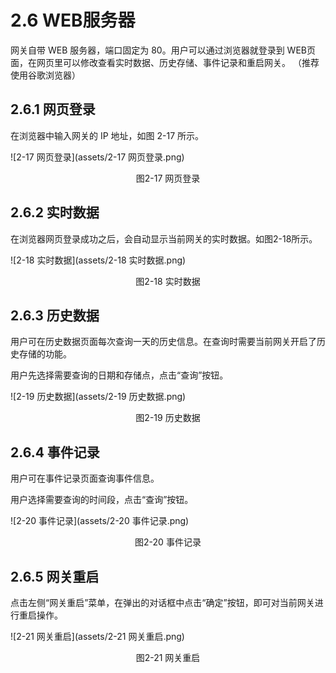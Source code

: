 # 2.6 WEB服务器

网关自带 WEB 服务器，端口固定为 80。用户可以通过浏览器就登录到 WEB页面，在网页里可以修改查看实时数据、历史存储、事件记录和重启网关。 （推荐使用谷歌浏览器）



## 2.6.1 网页登录

在浏览器中输入网关的 IP 地址，如图 2-17 所示。

![2-17 网页登录](assets/2-17 网页登录.png)

<center>图2-17 网页登录</center>



## 2.6.2 实时数据

在浏览器网页登录成功之后，会自动显示当前网关的实时数据。如图2-18所示。

![2-18 实时数据](assets/2-18 实时数据.png)

<center>图2-18 实时数据</center>



## 2.6.3 历史数据

用户可在历史数据页面每次查询一天的历史信息。在查询时需要当前网关开启了历史存储的功能。

用户先选择需要查询的日期和存储点，点击“查询”按钮。

![2-19 历史数据](assets/2-19 历史数据.png)

<center>图2-19 历史数据</center>



## 2.6.4 事件记录

用户可在事件记录页面查询事件信息。

用户选择需要查询的时间段，点击“查询”按钮。

![2-20 事件记录](assets/2-20 事件记录.png)

<center>图2-20 事件记录</center>



## 2.6.5 网关重启

点击左侧“网关重启”菜单，在弹出的对话框中点击“确定”按钮，即可对当前网关进行重启操作。

![2-21 网关重启](assets/2-21 网关重启.png)

<center>图2-21 网关重启</center>

